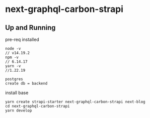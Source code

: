 # next-graphql-carbon-strapi

## Up and Running
pre-req installed
```
node -v
// v14.19.2
npm -v
// 6.14.17
yarn -v
//1.22.19

postgres
create db = backend
```

install base
```
yarn create strapi-starter next-graphql-carbon-strapi next-blog
cd next-graphql-carbon-strapi
yarn develop
```
